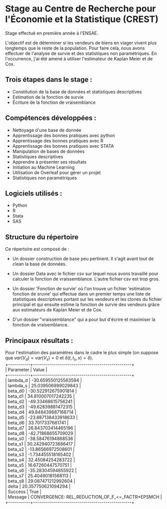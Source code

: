 # Stage au Centre de Recherche pour l'Économie et la Statistique (CREST)

Stage effectué en première année à l'ENSAE.

L'objectif est de déterminer si les vendeurs de biens en viager vivent plus longtemps que le reste de la population. 
Pour faire cela, nous avons effectuer de l'analyse de survie et des statistiques non paramétriques. En l'occurrence, j'ai été amené à utiliser l'estimateur de Kaplan Meier et de Cox. 

## Trois étapes dans le stage : 
- Constitution de la base de données et statistiques descriptives 
- Estimation de la fonction de survie 
- Écriture de la fonction de vraisemblance 

## Compétences développées :  
- Nettoyage d'une base de donnée
- Apprentissage des bonnes pratiques avec python
- Apprentissage des bonnes pratiques avec R
- Apprentissage des bonnes pratiques avec STATA
- Manipulation de bases de données
- Statistiques descriptives
- Apprendre à présenter ses résultats
- Initiation au Machine Learning
- Utilisation de Overleaf pour gérer un projet
- Statistiques non paramétriques 

## Logiciels utilisés : 
- Python 
- R 
- Stata
- SAS 

## Structure du répertoire
Ce répertoire est composé de : 

- Un dossier construction de base peu pertinent. Il s'agit avant tout de clean la base de données. 

- Un dossier Data avec le fichier csv sur lequel nous avons travaillé pour calculer la fonction de vraissemblance. L'autre fichier csv est trop gros. 

- Un dossier 'Fonction de survie' où l'on trouve un fichier 'estimation fonction de sruvie' qui effectue dans un premier temps une liste de statistiques descriptives portant sur les vendeurs et les clones du fichier principal et qui ensuite estime la fonction de survie des vendeurs grâce aux estimateurs de Kaplan Meier et de Cox. 

- D'un dossier "vraissemblance" qui a pour but d'écrire et maximiser la fonction de vraisemblance.

## Principaux résultats : 
Pour l'estimation des paramètres dans le cadre le plus simple (on suppose que $var(V_d)=var(V_s)=0$ et $\delta(t,t_s,x)=\delta$). <br>
+-----------+-------------------------------------------------+ <br>
| Parameter |                      Value                      |  <br>
+-----------+-------------------------------------------------+  <br>
|  lambda_d |               -30.659550125563594               |  <br>
|  lambda_s |                25.039506999029843               |  <br>
|  beta_d0  |               -30.522912675901814               |  <br>
|  beta_d1  |                34.810007017242235               |  <br>
|  beta_d2  |                -49.33468615756241               |  <br>
|  beta_d3  |                -49.62839881472315               |  <br>
|  beta_d4  |                49.848439687168714               |  <br>
|  beta_d5  |               -23.887138433918633               |  <br>
|  beta_d6  |                 33.7017337661741                |  <br>
|  beta_d7  |                26.843703414465196               |  <br>
|  beta_d8  |                -42.71868655709029               |  <br>
|  beta_s0  |                -38.58476194868536               |  <br>
|  beta_s1  |                30.242940723686417               |  <br>
|  beta_s2  |                -13.86566972508601               |  <br>
|  beta_s3  |                -1.734455518165402               |  <br>
|  beta_s4  |                32.45084254283722                |  <br>
|  beta_s5  |                16.67260447570751                |  <br>
|  beta_s6  |                -35.28304594855922               |  <br>
|  beta_s7  |                25.40490181568113                |  <br>
|  beta_s8  |                29.087471212992604               |  <br>
|   delta   |                20.357750621094294               |  <br>
|  Success  |                       True                      |  <br>
|  Message  | CONVERGENCE: REL_REDUCTION_OF_F_<=_FACTR*EPSMCH |  <br>
+-----------+-------------------------------------------------+  <br>
